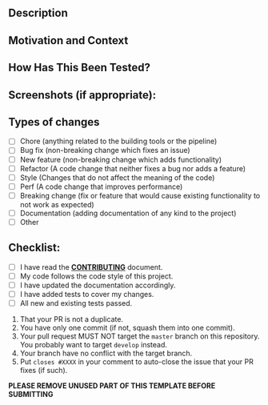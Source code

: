 <!--- Provide a general summary of your changes in the Title above -->

## Description
<!--- Describe your changes in detail -->

## Motivation and Context
<!--- Why is this change required? What problem does it solve? -->
<!--- If it fixes an open issue, please link to the issue here. -->

## How Has This Been Tested?
<!--- Please describe in detail how you tested your changes. -->
<!--- Include details of your testing environment, tests ran to see how -->
<!--- your change affects other areas of the code, etc. -->

## Screenshots (if appropriate):

## Types of changes
<!--- What types of changes does your code introduce? Put an `x` in all the boxes that apply: -->
- [ ] Chore (anything related to the building tools or the pipeline)
- [ ] Bug fix (non-breaking change which fixes an issue)
- [ ] New feature (non-breaking change which adds functionality)
- [ ] Refactor (A code change that neither fixes a bug nor adds a feature)
- [ ] Style (Changes that do not affect the meaning of the code)
- [ ] Perf (A code change that improves performance)
- [ ] Breaking change (fix or feature that would cause existing functionality to not work as expected)
- [ ] Documentation (adding documentation of any kind to the project)
- [ ] Other

## Checklist:
<!--- Go over all the following points, and put an `x` in all the boxes that apply. -->
<!--- If you're unsure about any of these, don't hesitate to ask. We're here to help! -->
- [ ] I have read the **[CONTRIBUTING](/CONTRIBUTING.md)** document.
- [ ] My code follows the code style of this project.
- [ ] I have updated the documentation accordingly.
- [ ] I have added tests to cover my changes.
- [ ] All new and existing tests passed.

<!--- One last step before submitting Make sure : -->

1. That your PR is not a duplicate.
1. You have only one commit (if not, squash them into one commit).
1. Your pull request MUST NOT target the `master` branch on this repository. You probably want to target `develop` instead.
1. Your branch have no conflict with the target branch.
1. Put `closes #XXXX` in your comment to auto-close the issue that your PR fixes (if such).

**PLEASE REMOVE UNUSED PART OF THIS TEMPLATE BEFORE SUBMITTING**
